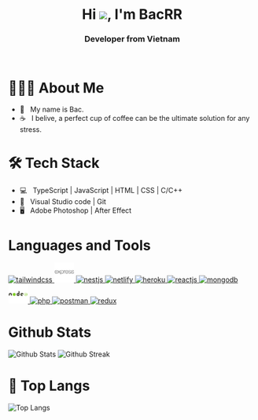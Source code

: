 <h1 align="center"> Hi <img src="https://gist.githubusercontent.com/arunprakashpj/48aa20057048b46c6f9ba9d114a8b76f/raw/69a9d496f651091a509ea8d9913c4aef5c419afb/Hi.gif" width="25">, I'm BacRR </h1>
<h3 align="center"> Developer from Vietnam</h3>
<!-- <p align="left"> <img src="https://komarev.com/ghpvc/?username=ndbac&color=ff69b4" alt="ndbac" /> </p>
<p align="left"> <a href="https://github.com/ryo-ma/github-profile-trophy">
  <img width=800 src="https://github-profile-trophy.vercel.app/?username=ndbac&column=8&theme=gruvbox&no-frame=true"/></a> 
</p> -->
<br>

# 👨🏻‍💻 About Me

- 🔭 &nbsp; My name is Bac.
- ☕ &nbsp; I belive, a perfect cup of coffee can be the ultimate solution for any stress.

# 🛠 Tech Stack

- 💻 &nbsp; TypeScript | JavaScript | HTML | CSS | C/C++
- 🔧 &nbsp; Visual Studio code | Git
- 🖥 &nbsp; Adobe Photoshop | After Effect

# Languages and Tools
<p align="left"> <a href="https://tailwindcss.com/" target="_blank"> <img src="https://iconape.com/wp-content/files/an/351546/svg/tailwind-css-seeklogo.com.svg" alt="tailwindcss" width="40" height="40"/> </a> <a href="https://expressjs.com" target="_blank"> <img src="https://raw.githubusercontent.com/devicons/devicon/master/icons/express/express-original-wordmark.svg" alt="express" width="40" height="40"/> </a> <a href="https://nestjs.com/" target="_blank"> <img src="https://docs.nestjs.kr/assets/logo-small.svg" alt="nestjs" width="40" height="40"/> </a> <a href="https://www.netlify.com/" target="_blank"> <img src="https://seeklogo.com/images/N/netlify-logo-758722CDF4-seeklogo.com.png" alt="netlify" width="40" height="40"/> </a> <a href="https://heroku.com" target="_blank"> <img src="https://www.vectorlogo.zone/logos/heroku/heroku-icon.svg" alt="heroku" width="40" height="40"/> </a> <a href="https://reactjs.org/" target="_blank"> <img src="https://upload.wikimedia.org/wikipedia/commons/thumb/a/a7/React-icon.svg/2300px-React-icon.svg.png" alt="reactjs" width="45" height="40"/> </a> <a href="https://www.mongodb.com/" target="_blank"> <img src="https://cdn.icon-icons.com/icons2/2415/PNG/512/mongodb_original_wordmark_logo_icon_146425.png" alt="mongodb" width="40" height="40"/> </a>  </a> <a href="https://nodejs.org" target="_blank"> <img src="https://raw.githubusercontent.com/devicons/devicon/master/icons/nodejs/nodejs-original-wordmark.svg" alt="nodejs" width="40" height="40"/> </a> <a href="https://www.postgresql.org/" target="_blank"> <img src="https://upload.wikimedia.org/wikipedia/commons/2/29/Postgresql_elephant.svg" alt="php" width="40" height="40"/> </a> <a href="https://postman.com" target="_blank"> <img src="https://www.vectorlogo.zone/logos/getpostman/getpostman-icon.svg" alt="postman" width="40" height="40"/> </a> <a href="https://redux-toolkit.js.org/" target="_blank"> <img src="https://cdn.freebiesupply.com/logos/large/2x/redux-logo-png-transparent.png" alt="redux" width="40" height="40"/> </a> </p>

# Github Stats

<img src="https://github-readme-stats.vercel.app/api?username=ndbac&include_all_commits=true&count_private=true&show_icons=true&custom_title=BacRR&line_height=20&title_color=7A7ADB&icon_color=2234AE&text_color=D3D3D3&bg_color=0,000000,130F40" alt = "Github Stats">
<img src="http://github-readme-streak-stats.herokuapp.com?user=ndbac&theme=neon-palenight" alt = "Github Streak" >

# 📖 Top Langs

![Top Langs](https://github-readme-stats.vercel.app/api/top-langs/?username=ndbac&text_color=daf7dc&bg_color=151515)
<!-- # 🤝🏻 Connect with Me
<p align="center">
&nbsp; <a href="https://twitter.com/nguyenmanh" target="_blank" rel="noopener noreferrer"><img src="https://img.icons8.com/plasticine/100/000000/twitter.png" width="100" /></a>  
&nbsp; <a href="https://www.instagram.com/manhklove1" target="_blank" rel="noopener noreferrer"><img src="https://img.icons8.com/plasticine/100/000000/instagram-new.png" width="100" /></a>  
&nbsp; <a href="https://github.com/manhkhac" target="_blank" rel="noopener noreferrer"><img src="https://img.icons8.com/plasticine/100/000000/github.png" width="100" /></a>
&nbsp; <a href="https://www.facebook.com/manhict" target="_blank" rel="noopener noreferrer"><img src="https://img.icons8.com/plasticine/100/000000/facebook.png"  width="100" /></a>
&nbsp; <a href="https://t.me/manhkhac" target="_blank" rel="noopener noreferrer"><img src="https://img.icons8.com/plasticine/100/000000/telegram-app.png"  width="97" /></a>
&nbsp; <a href="mailto:nguyenmanhict@gmail.com" target="_blank" rel="noopener noreferrer"><img src="https://img.icons8.com/plasticine/100/000000/gmail.png"  width="100" /></a>
</p>

## <p align="center">💔💙💓💝 THANK YOU 💚💗💘💖</p>

![Arya Soni github activity graph](https://activity-graph.herokuapp.com/graph?username=manhkhac&theme=react-dark) -->


<!-- ![BacRR](https://mir-s3-cdn-cf.behance.net/project_modules/max_1200/4ff07986208593.5d9a654e92f36.gif) -->
<!-- [![GitHub: LilShieru](https://img.shields.io/github/followers/ndbac?label=follow&style=social)](https://www.github.com/ndbac) -->

<!-- 
```js
const aboutMe = {
    real_name: {
        first_name: "Nguyen",
        middle_name: "Dinh",
        last_name: "Bac",
        full_name: "Nguyen Dinh Bac"
    },
    nationality: "Vietnamese",
    gender: "Male",
    birthday: {
        day: xx,
        month: xx,
        year: 2003,
        string: "xx xx, 2003",
        date_object: new Date(2003, xx, xx)
    },
    address: {
        country: "Vietnam",
        city: "Hanoi"
    },
    school: {
        country: "Vietnam",
        city: "Hanoi",
        name: "Hanoi university of Science and Technology",
        type: "university",
        major: "Data science and Artificial intelligence"
    },
    programming_languages: ["JavaScript", "TypeScript", "C", "C++", "Python"],
    others: ["NodeJs", "ReactJs", "NestJs", "ExpressJs", "MongoDB", "PostgreSQL", "TypeORM"],
    contact: {
        linkedin: "https://www.linkedin.com/in/dinh-bac-nguyen/"
    }
};
```
-->

<!-- ![Anurag's GitHub stats](https://github-readme-stats.vercel.app/api?username=ndbac&show_icons=true&theme=tokyonight) [![Top Langs](https://github-readme-stats.vercel.app/api/top-langs/?username=ndbac&layout=compact&theme=tokyonight)](https://github.com/ndbac) -->
